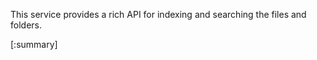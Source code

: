 






This service provides a rich API for indexing and searching the files and folders.

[:summary]
